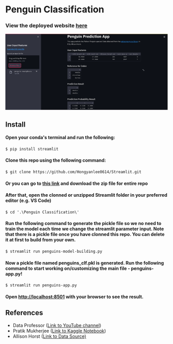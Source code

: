 # Penguin Classification

### View the deployed website [here](https://hy-penguins-classification.herokuapp.com/)

![SS1](https://github.com/Hongyanlee0614/penguins-classification/blob/main/ss.PNG)

## Install

#### Open your conda's terminal and run the following:

```
$ pip install streamlit
```

#### Clone this repo using the following command:

```
$ git clone https://github.com/Hongyanlee0614/Streamlit.git
```

#### Or you can go to [this link](https://github.com/Hongyanlee0614/penguins-classification) and download the zip file for entire repo

#### After that, open the clonned or unzipped Streamlit folder in your preferred editor (e.g. VS Code)


```
$ cd '.\Penguin Classification\'
```

#### Run the following command to generate the pickle file so we no need to train the model each time we change the streamlit parameter input. Note that there is a pickle file once you have clonned this repo. You can delete it at first to build from your own.

```
$ streamlit run penguins-model-building.py
```

#### Now a pickle file named penguins_clf.pkl is generated. Run the following command to start working on/customizing the main file - penguins-app.py!

```
$ streamlit run penguins-app.py
```

#### Open [http://localhost:8501](http://localhost:8501) with your browser to see the result.


## References
- Data Professor ([Link to YouTube channel](https://www.youtube.com/channel/UCV8e2g4IWQqK71bbzGDEI4Q))
- Pratik Mukherjee ([Link to Kaggle Notebook](https://www.kaggle.com/pratik1120/penguin-dataset-eda-classification-and-clustering))
- Allison Horst ([Link to Data Source)](https://github.com/allisonhorst/palmerpenguins)

